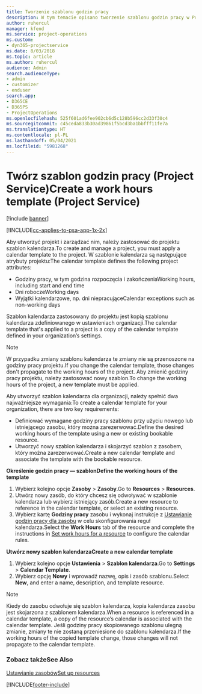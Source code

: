 ```yaml
---
title: Tworzenie szablonu godzin pracy
description: W tym temacie opisano tworzenie szablonu godzin pracy w Project Service.
author: ruhercul
manager: kfend
ms.service: project-operations
ms.custom:
- dyn365-projectservice
ms.date: 8/03/2018
ms.topic: article
ms.author: ruhercul
audience: Admin
search.audienceType:
- admin
- customizer
- enduser
search.app:
- D365CE
- D365PS
- ProjectOperations
ms.openlocfilehash: 525f601ad6fee902cb6d5c128b596cc2d33f30c4
ms.sourcegitcommit: c45ceda833b30ad39861f5bcd3ba1bbfff11fe7a
ms.translationtype: HT
ms.contentlocale: pl-PL
ms.lasthandoff: 05/04/2021
ms.locfileid: "5981268"
---
```

# <a name="create-a-work-hours-template-project-service"></a><span data-ttu-id="818e7-103">Twórz szablon godzin pracy (Project Service)</span><span class="sxs-lookup"><span data-stu-id="818e7-103">Create a work hours template (Project Service)</span></span>

[!include [banner](../includes/psa-now-project-operations.md)]

[!INCLUDE[cc-applies-to-psa-app-1x-2x](../includes/cc-applies-to-psa-app-3x.md)]

<span data-ttu-id="818e7-104">Aby utworzyć projekt i zarządzać nim, należy zastosować do projektu szablon kalendarza.</span><span class="sxs-lookup"><span data-stu-id="818e7-104">To create and manage a project, you must apply a calendar template to the project.</span></span> <span data-ttu-id="818e7-105">W szablonie kalendarza są następujące atrybuty projektu:</span><span class="sxs-lookup"><span data-stu-id="818e7-105">The calendar template defines the following project attributes:</span></span>

- <span data-ttu-id="818e7-106">Godziny pracy, w tym godzina rozpoczęcia i zakończenia</span><span class="sxs-lookup"><span data-stu-id="818e7-106">Working hours, including start and end time</span></span>
- <span data-ttu-id="818e7-107">Dni robocze</span><span class="sxs-lookup"><span data-stu-id="818e7-107">Working days</span></span>
- <span data-ttu-id="818e7-108">Wyjątki kalendarzowe, np. dni niepracujące</span><span class="sxs-lookup"><span data-stu-id="818e7-108">Calendar exceptions such as non-working days</span></span>

<span data-ttu-id="818e7-109">Szablon kalendarza zastosowany do projektu jest kopią szablonu kalendarza zdefiniowanego w ustawieniach organizacji.</span><span class="sxs-lookup"><span data-stu-id="818e7-109">The calendar template that's applied to a project is a copy of the calendar template defined in your organization’s settings.</span></span>

> [!NOTE]
> <span data-ttu-id="818e7-110">W przypadku zmiany szablonu kalendarza te zmiany nie są przenoszone na godziny pracy projektu.</span><span class="sxs-lookup"><span data-stu-id="818e7-110">If you change the calendar template, those changes don't propagate to the working hours of the project.</span></span> <span data-ttu-id="818e7-111">Aby zmienić godziny pracy projektu, należy zastosować nowy szablon.</span><span class="sxs-lookup"><span data-stu-id="818e7-111">To change the working hours of the project, a new template must be applied.</span></span>

<span data-ttu-id="818e7-112">Aby utworzyć szablon kalendarza dla organizacji, należy spełnić dwa najważniejsze wymagania:</span><span class="sxs-lookup"><span data-stu-id="818e7-112">To create a calendar template for your organization, there are two key requirements:</span></span>

- <span data-ttu-id="818e7-113">Definiować wymagane godziny pracy szablonu przy użyciu nowego lub istniejącego zasobu, który można zarezerwować.</span><span class="sxs-lookup"><span data-stu-id="818e7-113">Define the desired working hours of the template using a new or existing bookable resource.</span></span>
- <span data-ttu-id="818e7-114">Utworzyć nowy szablon kalendarza i skojarzyć szablon z zasobem, który można zarezerwować.</span><span class="sxs-lookup"><span data-stu-id="818e7-114">Create a new calendar template and associate the template with the bookable resource.</span></span>

<span data-ttu-id="818e7-115">**Określenie godzin pracy — szablon**</span><span class="sxs-lookup"><span data-stu-id="818e7-115">**Define the working hours of the template**</span></span>

1. <span data-ttu-id="818e7-116">Wybierz kolejno opcje **Zasoby** \> **Zasoby**.</span><span class="sxs-lookup"><span data-stu-id="818e7-116">Go to **Resources** \> **Resources**.</span></span>
2. <span data-ttu-id="818e7-117">Utwórz nowy zasób, do który chcesz się odwoływać w szablonie kalendarza lub wybierz istniejący zasób.</span><span class="sxs-lookup"><span data-stu-id="818e7-117">Create a new resource to reference in the calendar template, or select an existing resource.</span></span>
3. <span data-ttu-id="818e7-118">Wybierz kartę **Godziny pracy** zasobu i wykonaj instrukcje z [Ustawianie godzin pracy dla zasobu](https://docs.microsoft.com/dynamics365/field-service/set-work-hours-resource) w celu skonfigurowania reguł kalendarza.</span><span class="sxs-lookup"><span data-stu-id="818e7-118">Select the **Work Hours** tab of the resource and complete the instructions in [Set work hours for a resource](https://docs.microsoft.com/dynamics365/field-service/set-work-hours-resource) to configure the calendar rules.</span></span>

<span data-ttu-id="818e7-119">**Utwórz nowy szablon kalendarza**</span><span class="sxs-lookup"><span data-stu-id="818e7-119">**Create a new calendar template**</span></span>

1. <span data-ttu-id="818e7-120">Wybierz kolejno opcje **Ustawienia** \> **Szablon kalendarza**.</span><span class="sxs-lookup"><span data-stu-id="818e7-120">Go to **Settings** \> **Calendar Template**.</span></span>
2. <span data-ttu-id="818e7-121">Wybierz opcję **Nowy** i wprowadź nazwę, opis i zasób szablonu.</span><span class="sxs-lookup"><span data-stu-id="818e7-121">Select **New**, and enter a name, description, and template resource.</span></span>


> [!NOTE]
> <span data-ttu-id="818e7-122">Kiedy do zasobu odwołuje się szablon kalendarza, kopia kalendarza zasobu jest skojarzona z szablonem kalendarza.</span><span class="sxs-lookup"><span data-stu-id="818e7-122">When a resource is referenced in a calendar template, a copy of the resource’s calendar is associated with the calendar template.</span></span> <span data-ttu-id="818e7-123">Jeśli godziny pracy skopiowanego szablonu ulegną zmianie, zmiany te nie zostaną przeniesione do szablonu kalendarza.</span><span class="sxs-lookup"><span data-stu-id="818e7-123">If the working hours of the copied template change, those changes will not propagate to the calendar template.</span></span>


### <a name="see-also"></a><span data-ttu-id="818e7-124">Zobacz także</span><span class="sxs-lookup"><span data-stu-id="818e7-124">See Also</span></span>  
 [<span data-ttu-id="818e7-125">Ustawianie zasobów</span><span class="sxs-lookup"><span data-stu-id="818e7-125">Set up resources</span></span>](../psa/set-up-resources.md)


[!INCLUDE[footer-include](../includes/footer-banner.md)]
